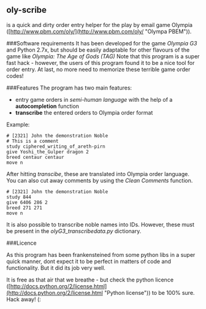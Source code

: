## oly-scribe

is a quick and dirty order entry helper for the play by email game Olympia ([http://www.pbm.com/oly/](http://www.pbm.com/oly/ "Olympa PBEM")). 

###Software requirements
It has been developed for the game *Olympia G3* and Python 2.7x, but should be easily adaptable for other flavours of the game like *Olympia: The Age of Gods (TAG)* 
Note that this program is a super fast hack - however, the users of this program found it to be a nice tool for order entry. At last, no more need to memorize these terrible game order codes!

###Features
The program has two main features: 

- entry game orders in *semi-human language* with the help of a **autocompletion** function
- **transcribe** the entered orders to Olympia order format 

Example: 

    # [2321] John the demonstration Noble
    # This is a comment
	study ciphered_writing_of_areth-pirn
    give Yoshi_the_Gulper dragon 2
    breed centaur centaur 
    move n

After hitting *transcibe*, these are translated into Olympia order language. You can also cut away comments by using the *Clean Comments* function.

    # [2321] John the demonstration Noble
    study 844  
    give 6406 286 2  
    breed 271 271   
    move n  

It is also possible to transcribe noble names into IDs. However, these must be present in the *olyG3_transcribedata.py* dictionary.

###Licence 

As this program has been frankensteined from some python libs in a super quick manner, dont expect it to be perfect in matters of code and functionality. But it did its job very well. 

It is free as that air that we breathe - but check the python licence ([http://docs.python.org/2/license.html](http://docs.python.org/2/license.html "Python license")) to be 100% sure. Hack away! (:
